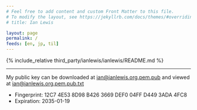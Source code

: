 ```yaml
---
# Feel free to add content and custom Front Matter to this file.
# To modify the layout, see https://jekyllrb.com/docs/themes/#overriding-theme-defaults
# title: Ian Lewis

layout: page
permalink: /
feeds: [en, jp, til]
---
```


<!-- markdownlint-disable MD041 -->
<!-- header is in include file -->

{% include_relative third_party/ianlewis/ianlewis/README.md %}

---

My public key can be downloaded at
[ian@ianlewis.org.pem.pub](/ian@ianlewis.org.pem.pub) and viewed at
[ian@ianlewis.org.pem.pub.txt](/ian@ianlewis.org.pem.pub.txt)

- Fingerprint: 12C7 4E53 8D98 B426 3669 DEF0 04FF D449 3ADA 4FC8
- Expiration: 2035-01-19
